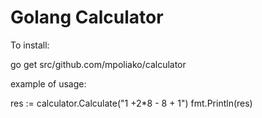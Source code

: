 # Golang Calculator
To install:

go get src/github.com/mpoliako/calculator

example of usage:

res := calculator.Calculate("1 +2*8 - 8 + 1")
fmt.Println(res)
